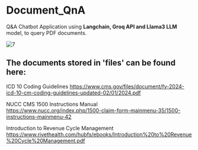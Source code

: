 # Document_QnA

Q&A Chatbot Application using **Langchain, Groq API and Llama3 LLM** model, to query PDF documents.

![7](https://github.com/user-attachments/assets/302423bf-8588-4780-bb0c-2cc9bd88c53b)

## The documents stored in 'files' can be found here:

ICD 10 Coding Guidelines
https://www.cms.gov/files/document/fy-2024-icd-10-cm-coding-guidelines-updated-02/01/2024.pdf

NUCC CMS 1500 Instructions Manual
https://www.nucc.org/index.php/1500-claim-form-mainmenu-35/1500-instructions-mainmenu-42

Introduction to Revenue Cycle Management
https://www.rivethealth.com/hubfs/ebooks/Introduction%20to%20Revenue%20Cycle%20Management.pdf
